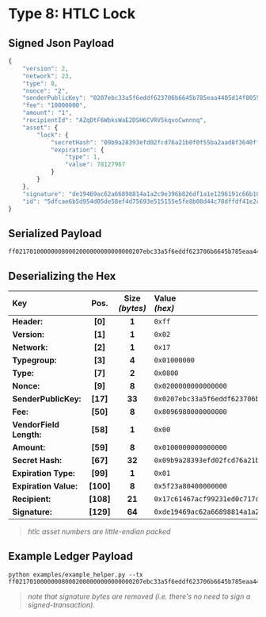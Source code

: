
# Type 8: HTLC Lock

## Signed Json Payload

```javascript
{
	"version": 2,
	"network": 23,
	"type": 8,
	"nonce": "2",
	"senderPublicKey": "0207ebc33a5f6eddf623706b6645b785eaa4405d14f80556461d8f78e0b1cb1884",
	"fee": "10000000",
	"amount": "1",
	"recipientId": "AZqDtF6WbksWaE2DSH6CVRV5kqvoCwnnnq",
	"asset": {
		"lock": {
			"secretHash": "09b9a28393efd02fcd76a21b0f0f55ba2aad8f3640ff8cae86de033a9cfbd78c",
			"expiration": {
				"type": 1,
				"value": 78127967
			}
		}
	},
	"signature": "de19469ac62a66898814a1a2c9e396b826df1a1e1296191c66b10f09df412f7313d80c8c8d09a629094acc118fc42de048112921cd030b59c85536fc5471b05a",
	"id": "5dfcae6b5d954d05de58ef4d75693e515155e5fe8b08d44c78dffdf41e2c790e"
}
```

## Serialized Payload

```shell
ff021701000000080002000000000000000207ebc33a5f6eddf623706b6645b785eaa4405d14f80556461d8f78e0b1cb1884809698000000000000010000000000000009b9a28393efd02fcd76a21b0f0f55ba2aad8f3640ff8cae86de033a9cfbd78c015f23a8040000000017c61467acf99231ed0c717ca9c6bbf6fb44b1d138de19469ac62a66898814a1a2c9e396b826df1a1e1296191c66b10f09df412f7313d80c8c8d09a629094acc118fc42de048112921cd030b59c85536fc5471b05a
```

## Deserializing the Hex

| Key                       | Pos.      | Size<br>_(bytes)_ | Value<br> _(hex)_     |
| :--                       | :--:      | :---------------: | :----------------     |
| **Header:**               | **[0]**   | **1**             | `0xff`                |
| **Version:**              | **[1]**   | **1**             | `0x02`                |
| **Network:**              | **[2]**   | **1**             | `0x17`                |
| **Typegroup:**            | **[3]**   | **4**             | `0x01000000`          |
| **Type:**                 | **[7]**   | **2**             | `0x0800`              |
| **Nonce:**                | **[9]**   | **8**             | `0x0200000000000000`  |
| **SenderPublicKey:**      | **[17]**  | **33**            | `0x0207ebc33a5f6eddf623706b6645b785eaa4405d14f80556461d8f78e0b1cb1884`    |
| **Fee:**                  | **[50]**  | **8**             | `0x8096980000000000`  |
| **VendorField Length:**   | **[58]**  | **1**             | `0x00`                |
| **Amount:**               | **[59]**  | **8**             | `0x0100000000000000`  |
| **Secret Hash:**          | **[67]**  | **32**            | `0x09b9a28393efd02fcd76a21b0f0f55ba2aad8f3640ff8cae86de033a9cfbd78c`  |
| **Expiration Type:**      | **[99]**  | **1**             | `0x01`                |
| **Expiration Value:**     | **[100]** | **8**             | `0x5f23a80400000000`  |
| **Recipient:**            | **[108]** | **21**            | `0x17c61467acf99231ed0c717ca9c6bbf6fb44b1d138`    |
| **Signature:**            | **[129]** | **64**            | `0xde19469ac62a66898814a1a2c9e396b826df1a1e1296191c66b10f09df412f7313d80c8c8d09a629094acc118fc42de048112921cd030b59c85536fc5471b05a`  |
> _htlc asset numbers are little-endian packed_

## Example Ledger Payload

```shell
python examples/example_helper.py --tx ff021701000000080002000000000000000207ebc33a5f6eddf623706b6645b785eaa4405d14f80556461d8f78e0b1cb1884809698000000000000010000000000000009b9a28393efd02fcd76a21b0f0f55ba2aad8f3640ff8cae86de033a9cfbd78c015f23a8040000000017c61467acf99231ed0c717ca9c6bbf6fb44b1d138
```
> _note that signature bytes are removed (i.e. there's no need to sign a signed-transaction)._

